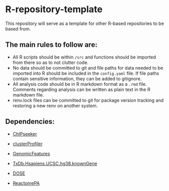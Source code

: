 # R-repository-template

This repository will serve as a template for other R-based repositories to be based from.

## The main rules to follow are:
- All R scripts should be within `/src` and functions should be imported from there so as to not clutter code.
- No data should be committed to git and file paths for data needed to be imported into R should be included in the `config.yaml` file. If file paths contain sensitive information, they can be added to gitignore.
- All analysis code should be in R markdown format as a `.rmd` file. Comments regarding analysis can be written as plain text in the R markdown file.
- renv.lock files can be committed to git for package version tracking and restoring a new renv on another system.


## Dependencies:

- [ChIPseeker](https://bioconductor.org/packages/release/bioc/html/ChIPseeker.html)

- [clusterProfiler](https://bioconductor.org/packages/release/bioc/html/clusterProfiler.html)

- [GenomicFeatures](https://bioconductor.org/packages/release/bioc/html/GenomicFeatures.html)

- [TxDb.Hsapiens.UCSC.hg38.knownGene](https://bioconductor.org/packages/release/data/annotation/html/TxDb.Hsapiens.UCSC.hg38.knownGene.html)

- [DOSE](https://bioconductor.org/packages/release/bioc/html/DOSE.html)

- [ReactomePA](https://bioconductor.org/packages/release/bioc/html/DOSE.html)
